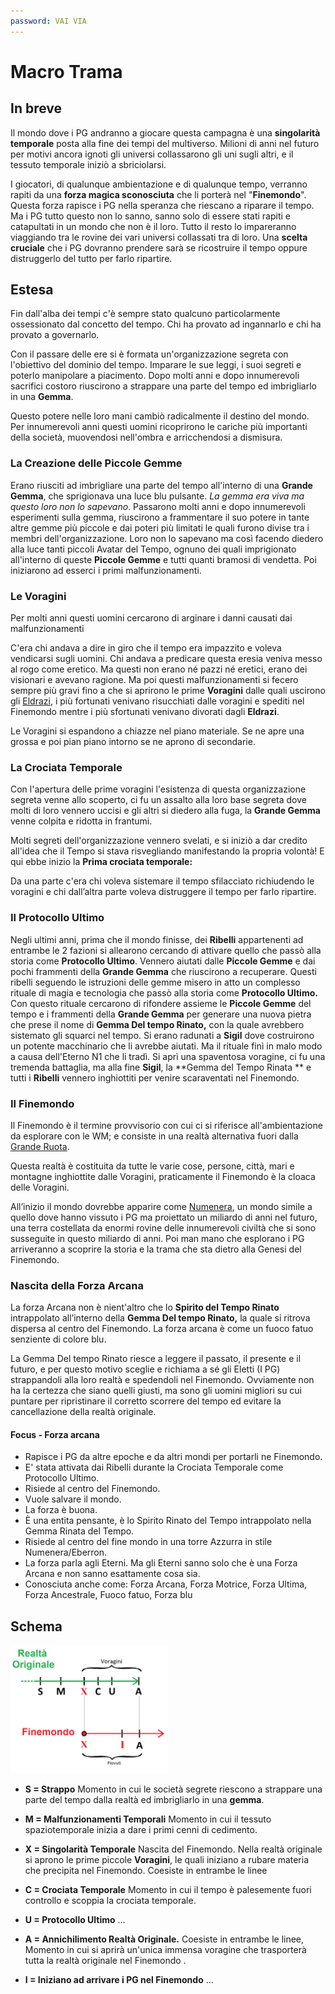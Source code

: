 ```yaml
---
password: VAI VIA
---
```


# Macro Trama

## In breve

Il mondo dove i PG andranno a giocare questa campagna è una **singolarità temporale** posta alla fine dei tempi del multiverso. Milioni di anni nel futuro per motivi ancora ignoti gli universi collassarono gli uni sugli altri, e il tessuto temporale iniziò a sbriciolarsi.

I giocatori, di qualunque ambientazione e di qualunque tempo, verranno rapiti da una **forza magica sconosciuta** che li porterà nel "**Finemondo**". Questa forza rapisce i PG nella speranza che riescano a riparare il tempo. Ma i PG tutto questo non lo sanno, sanno solo di essere stati rapiti e catapultati in un mondo che non è il loro. Tutto il resto lo impareranno viaggiando tra le rovine dei vari universi collassati tra di loro. Una **scelta cruciale** che i PG dovranno prendere sarà se ricostruire il tempo oppure distruggerlo del tutto per farlo ripartire.

## Estesa

Fin dall'alba dei tempi c'è sempre stato qualcuno particolarmente ossessionato dal concetto del tempo. Chi ha provato ad ingannarlo e chi ha provato a governarlo.

Con il passare delle ere si è formata un'organizzazione segreta con l'obiettivo del dominio del tempo. Imparare le sue leggi, i suoi segreti e poterlo manipolare a piacimento. Dopo molti anni e dopo innumerevoli sacrifici costoro riuscirono a strappare una parte del tempo ed imbrigliarlo in una **Gemma**.

Questo potere nelle loro mani cambiò radicalmente il destino del mondo. Per innumerevoli anni questi uomini ricoprirono le cariche più importanti della società, muovendosi nell'ombra e arricchendosi a dismisura.

### La Creazione delle Piccole Gemme

Erano riusciti ad imbrigliare una parte del tempo all'interno di una **Grande Gemma**, che sprigionava una luce blu pulsante. *La gemma era viva ma questo loro non lo sapevano*. Passarono molti anni e dopo innumerevoli esperimenti sulla gemma, riuscirono a frammentare il suo potere in tante altre gemme più piccole e dai poteri più limitati le quali furono divise tra i membri dell'organizzazione. Loro non lo sapevano ma così facendo diedero alla luce tanti piccoli Avatar del Tempo, ognuno dei quali imprigionato all'interno di queste **Piccole Gemme** e tutti quanti bramosi di vendetta. Poi iniziarono ad esserci i primi malfunzionamenti.

### Le Voragini

Per molti anni questi uomini cercarono di arginare i danni causati dai malfunzionamenti

C'era chi andava a dire in giro che il tempo era impazzito e voleva vendicarsi sugli uomini. Chi andava a predicare questa eresia veniva messo al rogo come eretico. Ma questi non erano né pazzi né eretici, erano dei visionari e avevano ragione. Ma poi questi malfunzionamenti si fecero sempre più gravi fino a che si aprirono le prime **Voragini** dalle quali uscirono gli [Eldrazi](https://www.google.com/search?q=Eldrazi&rlz=1C1CHBF_itIT918IT919&sxsrf=ALiCzsY7VoLvcjkYTRtYVwA5f8qgPm1qfA:1660120882981&source=lnms&tbm=isch&sa=X&ved=2ahUKEwi5hY6c8Lv5AhVEiv0HHbNMBywQ_AUoAXoECAIQAw&biw=1366&bih=625&dpr=1), i più fortunati venivano risucchiati dalle voragini e spediti nel Finemondo mentre i più sfortunati venivano divorati dagli **Eldrazi**.

Le Voragini si espandono a chiazze nel piano materiale. Se ne apre una grossa e poi pian piano intorno se ne aprono di secondarie.

### La Crociata Temporale

Con l'apertura delle prime voragini l'esistenza di questa organizzazione segreta venne allo scoperto, ci fu un assalto alla loro base segreta dove molti di loro vennero uccisi e gli altri si diedero alla fuga, la **Grande Gemma** venne colpita e ridotta in frantumi.

Molti segreti dell'organizzazione vennero svelati, e si iniziò a dar credito all'idea che il Tempo si stava risvegliando manifestando la propria volontà! E qui ebbe inizio la **Prima crociata temporale:**

Da una parte c'era chi voleva sistemare il tempo sfilacciato richiudendo le voragini e chi dall’altra parte voleva distruggere il tempo per farlo ripartire.

### Il Protocollo Ultimo

Negli ultimi anni, prima che il mondo finisse, dei **Ribelli** appartenenti ad entrambe le 2 fazioni si allearono cercando di attivare quello che passò alla storia come **Protocollo Ultimo**. Vennero aiutati dalle **Piccole Gemme** e dai pochi frammenti della **Grande Gemma** che riuscirono a recuperare. Questi ribelli seguendo le istruzioni delle gemme misero in atto un complesso rituale di magia e tecnologia che passò alla storia come **Protocollo Ultimo.** Con questo rituale cercarono di rifondere assieme le **Piccole Gemme** del tempo e i frammenti della **Grande Gemma** per generare una nuova pietra che prese il nome di **Gemma Del tempo Rinato,** con la quale avrebbero sistemato gli squarci nel tempo. Si erano radunati a **Sigil** dove costruirono un potente macchinario che li avrebbe aiutati. Ma il rituale finì in malo modo a causa dell'Eterno N1 che li tradì. Si aprì una spaventosa voragine, ci fu una tremenda battaglia, ma alla fine **Sigil**, la **Gemma del Tempo Rinata
** e tutti i **Ribelli** vennero inghiottiti per venire scaraventati nel Finemondo.

### Il Finemondo

Il Finemondo è il termine provvisorio con cui ci si riferisce all'ambientazione da esplorare con le WM; e consiste in una realtà alternativa fuori dalla [Grande Ruota](https://dungeonsanddragons.fandom.com/it/wiki/Multiverso).

Questa realtà è costituita da tutte le varie cose, persone, città, mari e montagne inghiottite dalle Voragini, praticamente il Finemondo è la cloaca delle Voragini.

All’inizio il mondo dovrebbe apparire come [Numenera](https://it.wikipedia.org/wiki/Numenera), un mondo simile a quello dove hanno vissuto i PG ma proiettato un miliardo di anni nel futuro, una terra costellata da enormi rovine delle innumerevoli civiltà che si sono susseguite in questo miliardo di anni. Poi man mano che esplorano i PG arriveranno a scoprire la storia e la trama che sta dietro alla Genesi del Finemondo.

### Nascita della Forza Arcana

La forza Arcana non è nient'altro che lo **Spirito del Tempo Rinato** intrappolato all’interno della **Gemma Del tempo Rinato,** la quale si ritrova dispersa al centro del Finemondo. La forza arcana è come un fuoco fatuo senziente di colore blu.

La Gemma Del tempo Rinato riesce a leggere il passato, il presente e il futuro, e per questo motivo sceglie e richiama a sé gli Eletti (I PG) strappandoli alla loro realtà e spedendoli nel Finemondo. Ovviamente non ha la certezza che siano quelli giusti, ma sono gli uomini migliori su cui puntare per ripristinare il corretto scorrere del tempo ed evitare la cancellazione della realtà originale.

#### Focus - Forza arcana

- Rapisce i PG da altre epoche e da altri mondi per portarli ne Finemondo.
- E' stata attivata dai Ribelli durante la Crociata Temporale come Protocollo Ultimo.
- Risiede al centro del Finemondo.
- Vuole salvare il mondo.
- La forza è buona.
- È una entita pensante, è lo Spirito Rinato del Tempo intrappolato nella Gemma Rinata del Tempo.
- Risiede al centro del fine mondo in una torre Azzurra in stile Numenera/Eberron.
- La forza parla agli Eterni. Ma gli Eterni sanno solo che è una Forza Arcana e non sanno esattamente cosa sia.
- Conosciuta anche come: Forza Arcana, Forza Motrice, Forza Ultima, Forza Ancestrale, Fuoco fatuo, Forza blu

## Schema

<img src="../../../img/timeline.png" width="50%"/>

- **S = Strappo**
  Momento in cui le società segrete riescono a strappare una parte del tempo dalla realtà ed imbrigliarlo in una
  **gemma**.

- **M = Malfunzionamenti Temporali**
  Momento in cui il tessuto spaziotemporale inizia a dare i primi cenni di cedimento.

- **X = Singolarità Temporale**
  Nascita del Finemondo. Nella realtà originale si aprono le prime piccole **Voragini**, le quali iniziano a rubare materia che precipita nel Finemondo. Coesiste in entrambe le linee

- **C = Crociata Temporale**
  Momento in cui il tempo è palesemente fuori controllo e scoppia la crociata temporale.

- **U = Protocollo Ultimo**
  …

- **A = Annichilimento Realtà Originale.**
  Coesiste in entrambe le linee, Momento in cui si aprirà un'unica immensa voragine che trasporterà tutta la realtà originale nel Finemondo .

- **I = Iniziano ad arrivare i PG nel Finemondo**
  …